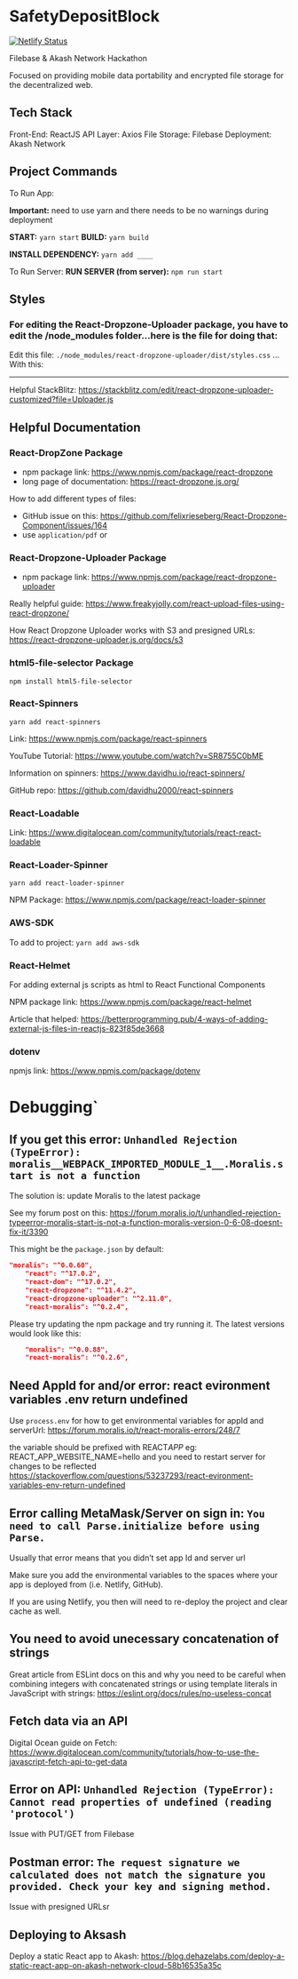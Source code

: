 # SafetyDepositBlock

[![Netlify Status](https://api.netlify.com/api/v1/badges/a56afe12-e66a-485c-b998-55286790c310/deploy-status)](https://app.netlify.com/sites/safetydepositblock/deploys)

Filebase & Akash Network Hackathon

Focused on providing mobile data portability and encrypted file storage for the decentralized web.

## Tech Stack

Front-End: ReactJS
API Layer: Axios
File Storage: Filebase
Deployment: Akash Network

## Project Commands

To Run App:

**Important:** need to use yarn and there needs to be no warnings during deployment

**START:** `yarn start`
**BUILD:** `yarn build`

**INSTALL DEPENDENCY:** `yarn add ____`

To Run Server:
**RUN SERVER (from server):** `npm run start`

## Styles

### For editing the React-Dropzone-Uploader package, you have to edit the /node_modules folder...here is the file for doing that:

Edit this file: `./node_modules/react-dropzone-uploader/dist/styles.css`
...
With this:

---

Helpful StackBlitz: https://stackblitz.com/edit/react-dropzone-uploader-customized?file=Uploader.js

## Helpful Documentation

### React-DropZone Package

- npm package link: https://www.npmjs.com/package/react-dropzone
- long page of documentation: https://react-dropzone.js.org/

How to add different types of files:

- GitHub issue on this: https://github.com/felixrieseberg/React-Dropzone-Component/issues/164
- use `application/pdf` or

### React-Dropzone-Uploader Package

- npm package link: https://www.npmjs.com/package/react-dropzone-uploader

Really helpful guide:
https://www.freakyjolly.com/react-upload-files-using-react-dropzone/

How React Dropzone Uploader works with S3 and presigned URLs: https://react-dropzone-uploader.js.org/docs/s3

### html5-file-selector Package

`npm install html5-file-selector`

### React-Spinners

`yarn add react-spinners`

Link: https://www.npmjs.com/package/react-spinners

YouTube Tutorial: https://www.youtube.com/watch?v=SR8755C0bME

Information on spinners: https://www.davidhu.io/react-spinners/

GitHub repo: https://github.com/davidhu2000/react-spinners

### React-Loadable

Link: https://www.digitalocean.com/community/tutorials/react-react-loadable

### React-Loader-Spinner

`yarn add react-loader-spinner`

NPM Package: https://www.npmjs.com/package/react-loader-spinner

### AWS-SDK

To add to project: `yarn add aws-sdk`

### React-Helmet

For adding external js scripts as html to React Functional Components

NPM package link: https://www.npmjs.com/package/react-helmet

Article that helped: https://betterprogramming.pub/4-ways-of-adding-external-js-files-in-reactjs-823f85de3668

### dotenv

npmjs link: https://www.npmjs.com/package/dotenv

# Debugging`

## If you get this error: `Unhandled Rejection (TypeError): moralis__WEBPACK_IMPORTED_MODULE_1__.Moralis.start is not a function`

The solution is: update Moralis to the latest package

See my forum post on this: https://forum.moralis.io/t/unhandled-rejection-typeerror-moralis-start-is-not-a-function-moralis-version-0-6-08-doesnt-fix-it/3390

This might be the `package.json` by default:

```json
"moralis": "^0.0.60",
    "react": "^17.0.2",
    "react-dom": "^17.0.2",
    "react-dropzone": "^11.4.2",
    "react-dropzone-uploader": "^2.11.0",
    "react-moralis": "^0.2.4",
```

Please try updating the npm package and try running it. The latest versions would look like this:

```json
    "moralis": "^0.0.88",
    "react-moralis": "^0.2.6",
```

## Need AppId for <ProviderMoralis /> and/or error: react evironment variables .env return undefined

Use `process.env` for how to get environmental variables for appId and serverUrl: https://forum.moralis.io/t/react-moralis-errors/248/7

the variable should be prefixed with REACT*APP*
eg: REACT_APP_WEBSITE_NAME=hello
and
you need to restart server for changes to be reflected
https://stackoverflow.com/questions/53237293/react-evironment-variables-env-return-undefined

## Error calling MetaMask/Server on sign in: `You need to call Parse.initialize before using Parse.`

Usually that error means that you didn’t set app Id and server url

Make sure you add the environmental variables to the spaces where your app is deployed from (i.e. Netlify, GitHub).

If you are using Netlify, you then will need to re-deploy the project and clear cache as well.

## You need to avoid unecessary concatenation of strings

Great article from ESLint docs on this and why you need to be careful when combining integers with concatenated strings or using template literals in JavaScript with strings: https://eslint.org/docs/rules/no-useless-concat

## Fetch data via an API

Digital Ocean guide on Fetch: https://www.digitalocean.com/community/tutorials/how-to-use-the-javascript-fetch-api-to-get-data

## Error on API: `Unhandled Rejection (TypeError): Cannot read properties of undefined (reading 'protocol')`

Issue with PUT/GET from Filebase

## Postman error: `The request signature we calculated does not match the signature you provided. Check your key and signing method.`

Issue with presigned URLsr

## Deploying to Aksash

Deploy a static React app to Akash:
https://blog.dehazelabs.com/deploy-a-static-react-app-on-akash-network-cloud-58b16535a35c
